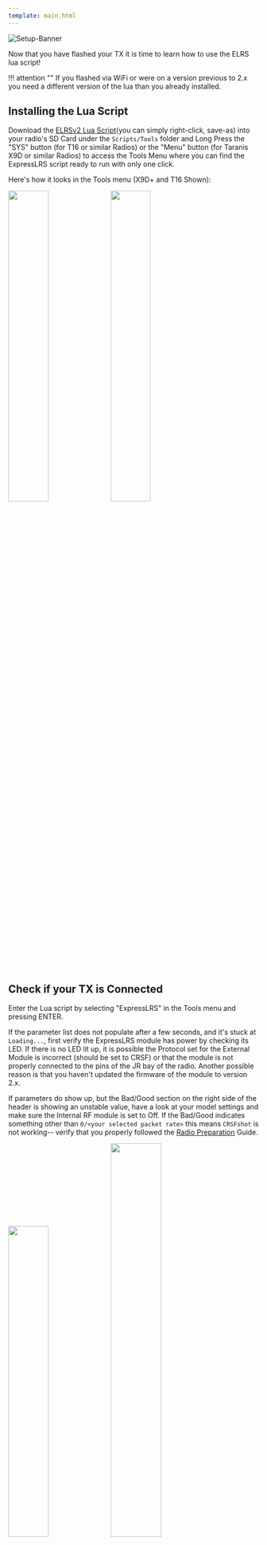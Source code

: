 ```yaml
---
template: main.html
---
```


![Setup-Banner](https://github.com/ExpressLRS/ExpressLRS-Hardware/raw/master/img/quick-start.png)

Now that you have flashed your TX it is time to learn how to use the ELRS lua script!

!!! attention ""
    If you flashed via WiFi or were on a version previous to 2.x you need a different version of the lua than you already installed.

## Installing the Lua Script

Download the [ELRSv2 Lua Script](https://github.com/ExpressLRS/ExpressLRS/blob/2.1.0/src/lua/elrsV2.lua?raw=true)(you can simply right-click, save-as) into your radio's SD Card under the `Scripts/Tools` folder and Long Press the "SYS" button (for T16 or similar Radios) or the "Menu" button (for Taranis X9D or similar Radios) to access the Tools Menu where you can find the ExpressLRS script ready to run with only one click.

Here's how it looks in the Tools menu (X9D+ and T16 Shown):

<img src="../../../assets/images/lua1.jpg" width ="40%">
<img src="../../../assets/images/lua2.jpg" width ="40%">

## Check if your TX is Connected

Enter the Lua script by selecting "ExpressLRS" in the Tools menu and pressing ENTER.

If the parameter list does not populate after a few seconds, and it's stuck at `Loading...`, first verify the ExpressLRS module has power by checking its LED. If there is no LED lit up, it is possible the Protocol set for the External Module is incorrect (should be set to CRSF) or that the module is not properly connected to the pins of the JR bay of the radio. Another possible reason is that you haven't updated the firmware of the module to version 2.x.

If parameters do show up, but the Bad/Good section on the right side of the header is showing an unstable value, have a look at your model settings and make sure the Internal RF module is set to Off. If the Bad/Good indicates something other than `0/<your selected packet rate>` this means `CRSFshot` is not working-- verify that you properly followed the [Radio Preparation](tx-prep.md) Guide.

<img src="../../../assets/images/lua3.jpg" width = "40%">
<img src="../../../assets/images/lua/config-bw.png" width = "45%">

The `master   942c40` from the photo above is the git branch and commit hash of the firmware version that the module has. You can reference this hash from [Releases](https://github.com/ExpressLRS/ExpressLRS/releases). On the first photo above, `master` means the module is flashed with the `Master Branch` with the git commit `942c40`. If you're on a Released version or a Release Candidate, this will read something like `2.0` or `2.0-RC1` plus the commit hash of the release.

!!! note ""
    Colors may differ from Handset to Handset, depending on the current theme in use.

## Understanding and Using the Lua Script
Now, we can explore the complexities of the lua script, and how to interpret each of its many sections. ExpressLRS supports multiple configuration profiles, and the configuration profile is selected by setting the "Receiver" property in handset Model Setup -> External Module -> Receiver (number).

<img src="../../../assets/images/modelcfg.jpg" width = "60%" />

!!! warning "WARNING"
	Do not change parameters while ARMED. When a parameter is changed, the module goes into Parameter Commit mode, interrupting the normal loop. This could result on a desync on some hardware combination which would result in a FAILSAFE.

### The Header

The first line, "Header", will show you some information about your ExpressLRS link. 

The first part will show you the current ExpressLRS TX Module ID, followed by the current status of the link.

The `0/nnn` is your Packet Counter. The second set of numbers should match with your currently selected Packet Rate. e.g. If you've set your Packet Rate to 500Hz, the Packet Counter should show 0/500, which means you're not getting any Bad Packets ( 0 Bad Packets ) and only getting Good Packets ( 500 Good Packets ). Any small fluctuation is normal and often goes back to 100% Good Packets, especially when you change a setting and it's commited into memory. 

Should the indicator starts showing Bad Packets, and Good Packets goes down, it isn't a good situation. Make sure your module is not overheating and it's still getting good connection with the radio. This is most dangerous when you're armed and flying several kilometers/miles out, as this could mean a sudden Failsafe.

The `Connection Status` indicator shows your current RC link status. When not connected to any receiver, it will show a dash (`-`); while a `C` shows up when bound and connected.

The `Model Mismatched` message will also show up to indicate your are connected to a receiver, but the model selected in your radio is incorrect. See the [Model Match](../../software/model-config-match.md) page for more info about Model Matching.

### Packet Rate and Telemetry Ratio

These are shown as `Packet Rate` and `Telem Ratio` in the lua script, which allow you to change your performance parameters. 

* `Packet Rate` sets how fast data packets are sent, higher rates send packets more frequently and have lower latency, but have reduced range. The options for Team2.4 are: `50, 150, 250 & 500` Hz and the options for Team900 are `25, 50, 100 & 200` Hz. The number following the rate in parentheses (e.g. -105dBm for 500Hz) is the Sensitivity Limit for the rate, the lowest RSSI where packets will still be received. See [Signal Health](../../info/signal-health.md) for more information about the sensitivity limit.

!!! warning "WARNING"
	NEVER change the packet rate while flying as this FORCES A DISCONNECT between the TX and RX. 

* `Telem Ratio` sets the telemetry ratio, how much of the packet rate is used to send telemetry. The options, in order of increasing telemetry rate, are: `Off, 1:128, 1:64, 1:32, 1:16, 1:8, 1:4, 1:2`. A Telem Ratio of 1:64 means one out of every 64 packets are used for telemetry data. For information on telemetry setup, see [First Flight: Telemetry](../pre-1stflight.md#telemetry) and [Telemetry Bandwidth](../../info/telem-bandwidth.md).

### Switch Mode

The Switch Mode setting controls how channels AUX1-AUX8 are sent to the receiver (the 4 main channels are always 10-bit). The options are `Hybrid & Wide`. **Hybrid** mode is 6x 2/3/6-position + 1x 16-position, and **Wide** is 7x 64 or 128-position. For detail about the differences, see the [Switch Configs](../../software/switch-config.md) documentation.

!!! hint "Hot Tip"
	The Switch Mode can only be changed when not connected to a receiver. The top right corner of the lua script will show a `-` if you're not connected.

### Model Match

Model Match is used to prevent accidentally selecting the wrong model in the handset and flying with an unexpected handset or ELRS configuration. Setting this to `On` while a receiver is connected will make that receiver only connect with the current Receiver ID. Setting it to `Off` will allow a connection with any bound receiver (including those using a Bind Phrase). Both sides of the connection must agree on their Model Match setting. For a detailed explanation of how this restricts connections see [Model Match](../../software/model-config-match.md).


### TX Power

<img src="../../../assets/images/lua/pwrrm.png" width = "40%"> 
<img src="../../../assets/images/lua/power-bw.png" width = "50%"> 

TX Power is a folder, press ENTER to enter the TX Power settings and use RTN/EXIT to exit the folder.

* `Max Power` sets the maxumum power level your TX will transmit at. Selecting a power level higher or lower than your TX supports will revert to the closest supported level. The options are `10, 25, 50, 100, 250, 500, 1000 & 2000` mW. If Dynamic Power is set to `Off` this is the power level your TX always uses. 

* `Dynamic` enables the Dynamic Power feature. `Off` means that the TX will transmit at Max Power at all times. `On` means the TX will dynamically _lower_ power to save energy when maximum power is not needed. The options `AUX9, AUX10, AUX11, AUX12` indicate that the TX can be changed from max power to dynamic power by changing the position of a switch. where switch HIGH (>1500us) = dynamic power, switch LOW (<1500us) = max power. For more information, [Dynamic Transmit Power](../../software/dynamic-transmit-power.md) provides a deeper dive on the algorithm and usage.

* `Fan Thresh` sets the power level the Fan should activate, e.g. if set to 100mW, then the fan should spin up if you set `Max Power` to 100mW with `Dynamic` set to OFF after a short delay. The fan will continue running for some time even after the power level goes below the threshold. Not all modules have a Fan header that benefits from the setting. . Default fan threshold is 250mW.

### VTX Administrator

<img src="../../../assets/images/lua/vtxrm.png" width = "40%">
<img src="../../../assets/images/lua/vtx-bw.png" width = "50%">

VTX Administrator allows you to change your VTX settings directly from your radio, and have those VTX settings be applied to any receiver you connect to. The VTX settings are sent every time a new connection is acquired, or when `[Send VTX]` is pressed. **VTX Administrator will only send data when disarmed**

* `Band` sets the VTX band, the options are `Off, A, B, E, F, R & L`, the standard analog FPV bands. `Off` means that VTX Administrator will not adjust any VTX settings.

* `Channel` sets the VTX channel, the options are `1, 2, 3, 4, 5, 6, 7 & 8` which are the standard channels in the above bands.

* `Pwr Lvl` sets the VTX power by index, the options are `-, 1, 2, 3, 4, 5, 6, 7, & 8` which are the power levels that your VTX can do. Refer to your VTX table settings on the flight controller for the exact power levels. For example a VTX may have 1 = 25mW, 2 = 100mwW, 3 = 200mW, 4 = 500mW.

* `Pitmode` the options are `On & Off` which allow you to quickly switch into or out of pitmode

* Finally pressing the `[Send VTX]` button sends the configured settings to the receiver and on to the VTX. These settings are also sent every time a connection is established.

### WiFi Connectivity

<img src="../../../assets/images/lua/wifirm.png" width = "40%">
<img src="../../../assets/images/lua/wifi-bw.png" width = "50%">

This section contains all the WiFi-related functions.

* `Enable WiFi` will activate Tx module WiFi mode for updating via WiFi (if the Tx Module has WiFi Capabilities). Visit [this page](../../software/updating/wifi-updating.md) for instructions on how the updating process works.

* `Enable Rx WiFi` will put the bound and connected receiver into WiFi mode to facilitate updating via WiFi (if the receiver has WiFi capabilities).

* `Enable Backpack WiFi` will put the Tx Backpack into WiFi mode (available only to TX modules with backpacks connected and updated to the new [Backpack](https://github.com/ExpressLRS/Backpack) firmwares).

* `Enable VRx WiFi` will put the VRx [Backpack](https://github.com/ExpressLRS/Backpack) that is bound and connected to the onboard TX Backpack into WiFi mode to facilitate updating via WiFi.

### Bind
<img src="../../../assets/images/lua/bindrm.jpg" width = "35%">
<img src="../../../assets/images/lua/bind-bw.png" width = "40%">

Pressing the `[Bind]` button activates binding mode for traditional binding. This does nothing for users who have configured a bind phrase and is not needed. For more information check out this page on [binding](../binding.md).

### BLE Joystick (ESP32 TXes Only)
<img src="../../../assets/images/lua/blerm.jpg" width = "35%">
<img src="../../../assets/images/lua/blejoystick-bw.png" width = "40%">

Pressing the `[BLE Joystick]` selection activates BluetoothLE Joystick mode which allows connection to simulators through the bluetooth of your computer. Reboot or change models to exit this mode.

## Troubleshooting the Lua Script

### ExpressLRS Lua Script is stuck at `Loading...`

Go back to the [Radio Setup Guide](tx-prep.md) and make sure your radio is prepped up for ExpressLRS.

Also make sure your module has been flashed with v2.0 firmware. V2 Lua for V2.0-flashed modules, V1 Lua for v1.x-flashed modules (including modules fresh from factory; except the new OLED-equipped NamimnoRC modules and the Happymodel ES24TX Pro full-size module).

For newly-acquired ExpressLRS modules, flashing via USB is the recommended update method.

### On v1.x, I can choose 2W on the Lua, but I cannot do that anymore. What gives?

This means your module cannot go that high or that low. The power levels you can select on the new Lua script is based off the power levels your module supports.

This also applies to other options like `Enable Backpack WiFi` or `BLE Joystick`. If your module doesn't support any of these features, it won't show up on the Lua Script.